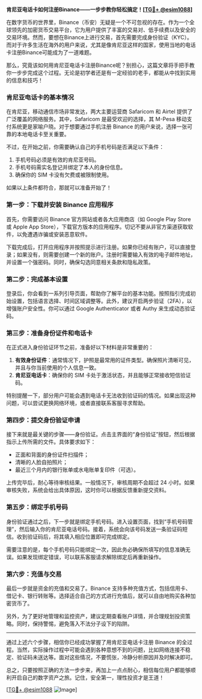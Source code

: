 **肯尼亚电话卡如何注册Binance——一步步教你轻松搞定！[[TG💪+ @esim1088](https://t.me/s/esim1088)]**

在数字货币的世界里，Binance（币安）无疑是一个不可忽视的存在。作为一个全球领先的加密货币交易平台，它为用户提供了丰富的交易对、低手续费以及安全的交易环境。然而，要想在Binance上进行交易，首先需要完成身份验证（KYC）。而对于许多生活在海外的用户来说，尤其是像肯尼亚这样的国家，使用当地的电话卡注册Binance可能成为了一道难题。

那么，究竟该如何用肯尼亚电话卡注册Binance呢？别担心，这篇文章将手把手教你一步步完成这个过程。无论是初学者还是有一定经验的老手，都能从中找到实用的信息和技巧！

### 肯尼亚电话卡的基本情况

在肯尼亚，移动通信市场非常发达，两大主要运营商 Safaricom 和 Airtel 提供了广泛覆盖的网络服务。其中，Safaricom 是最受欢迎的选择，其 M-Pesa 移动支付系统更是家喻户晓。对于想要通过手机注册 Binance 的用户来说，选择一张可靠的本地电话卡至关重要。

不过，在开始之前，你需要确认自己的手机号码是否满足以下条件：
1. 手机号码必须是有效的肯尼亚号码。
2. 手机号码需实名登记并绑定了本人的身份信息。
3. 确保你的 SIM 卡没有欠费或被限制使用。

如果以上条件都符合，那就可以准备开始了！

### 第一步：下载并安装 Binance 应用程序

首先，你需要访问 Binance 官方网站或者各大应用商店（如 Google Play Store 或 Apple App Store），下载官方版本的应用程序。切记不要从非官方渠道获取软件，以免遭遇诈骗或安装恶意软件。

下载完成后，打开应用程序并按照提示进行注册。如果你已经有账户，可以直接登录；如果没有，则需要创建一个新的账户。注册时需要输入有效的电子邮件地址，并设置一个强密码。同时，确保勾选同意相关条款和隐私政策。

### 第二步：完成基本设置

登录后，你会看到一系列引导页面，帮助你了解平台的基本功能。按照指引完成初始设置，包括语言选择、时间区域调整等。此外，建议开启两步验证（2FA），以增强账户安全性。你可以通过 Google Authenticator 或者 Authy 来生成动态验证码。

### 第三步：准备身份证件和电话卡

在正式进入身份验证环节之前，准备好以下材料是非常重要的：
1. **有效身份证件**：通常情况下，护照是最常用的证件类型。确保照片清晰可见，并且与你当前使用的个人信息一致。
2. **肯尼亚电话卡**：确保你的 SIM 卡处于激活状态，并且能够正常接收短信验证码。

特别提醒一下，部分用户可能会遇到电话卡无法收到验证码的情况。如果出现这种问题，可以尝试更换网络环境，或者直接联系客服寻求帮助。

### 第四步：提交身份验证申请

接下来就是最关键的步骤——身份验证。点击主界面的“身份验证”按钮，然后根据指示上传所需的文件。具体要求如下：
- 正面和背面的身份证件扫描件；
- 清晰的人脸自拍照片；
- 最近三个月内的银行账单或水电账单复印件（可选）。

上传完毕后，耐心等待审核结果。一般情况下，审核周期不会超过 24 小时。如果审核失败，系统会给出具体原因，这时你可以根据反馈重新提交资料。

### 第五步：绑定手机号码

身份验证通过之后，下一步就是绑定手机号码。进入设置页面，找到“手机号码管理”，然后输入你的肯尼亚电话号码。接着，系统会向该号码发送一条验证码短信。收到验证码后，将其填入相应位置即可完成绑定。

需要注意的是，每个手机号码只能绑定一次，因此务必确保所填写的信息准确无误。如果发现绑定错误，可以联系客服请求解除绑定后再重新操作。

### 第六步：充值与交易

最后一步就是资金的充值和交易了。Binance 支持多种充值方式，包括信用卡、借记卡、银行转账等。选择适合自己的方式进行充值后，就可以自由地购买各种加密货币了。

另外，为了更好地管理和监控资产，建议定期查看账户详情，并合理规划投资策略。同时，保持警惕，避免落入不法分子设下的陷阱。

---

通过上述六个步骤，相信你已经成功掌握了用肯尼亚电话卡注册 Binance 的全过程。当然，实际操作过程中可能会遇到各种意想不到的问题，比如网络连接不稳定、验证码未送达等。面对这些情况，不要慌张，冷静分析原因并及时解决即可。

总之，只要按照正确的方法一步步来，再加上一点点耐心，相信每位用户都能够顺利开启自己的数字资产之旅。记住，安全第一，理性投资才是王道！

[[TG💪+ @esim1088](https://t.me/s/esim1088) ![Image](https://i.postimg.cc/4NQfJmqS/Snipaste-2025-05-13-00-14-12.png)]